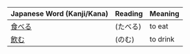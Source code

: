 | Japanese Word (Kanji/Kana) | Reading  | Meaning   |
|----------------------------|----------|---------|
| [食べる](./taberu.md)       |   (たべる) | to eat        |
| [飲む ](./nomu.md)          | (のむ)      | to drink     |